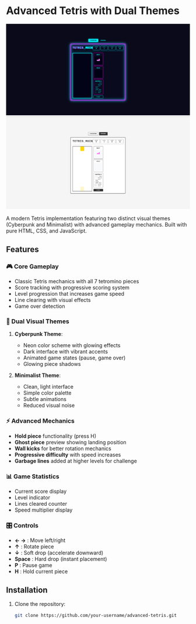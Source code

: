 # Advanced Tetris with Dual Themes

![Game Screenshot](screenshot.png) 
![Game Screenshot](screenshot-1.png)

A modern Tetris implementation featuring two distinct visual themes (Cyberpunk and Minimalist) with advanced gameplay mechanics. Built with pure HTML, CSS, and JavaScript.

## Features

### 🎮 Core Gameplay
- Classic Tetris mechanics with all 7 tetromino pieces
- Score tracking with progressive scoring system
- Level progression that increases game speed
- Line clearing with visual effects
- Game over detection

### 🎨 Dual Visual Themes
1. **Cyberpunk Theme**:
   - Neon color scheme with glowing effects
   - Dark interface with vibrant accents
   - Animated game states (pause, game over)
   - Glowing piece shadows

2. **Minimalist Theme**:
   - Clean, light interface
   - Simple color palette
   - Subtle animations
   - Reduced visual noise

### ⚡ Advanced Mechanics
- **Hold piece** functionality (press H)
- **Ghost piece** preview showing landing position
- **Wall kicks** for better rotation mechanics
- **Progressive difficulty** with speed increases
- **Garbage lines** added at higher levels for challenge

### 📊 Game Statistics
- Current score display
- Level indicator
- Lines cleared counter
- Speed multiplier display

### 🎛️ Controls
- **← →** : Move left/right
- **↑** : Rotate piece
- **↓** : Soft drop (accelerate downward)
- **Space** : Hard drop (instant placement)
- **P** : Pause game
- **H** : Hold current piece

## Installation

1. Clone the repository:
   ```bash
   git clone https://github.com/your-username/advanced-tetris.git
